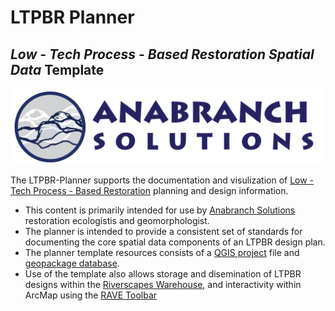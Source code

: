# LTPBR Planner
## *Low - Tech Process - Based Restoration Spatial Data* Template

![](docs/assets/images/AnabranchSolutionLogo_D_solid_blue_solid_blue.png)

The LTPBR-Planner supports the documentation and visulization of [Low - Tech Process - Based Restoration](http://lowtechpbr.restoration.usu.edu) planning and design information.
 - This content is primarily intended for use by [Anabranch Solutions](https://www.anabranchsolutions.com) restoration ecologistis and geomorphologist.
 - The planner is intended to provide a consistent set of standards for documenting the core spatial data components of an LTPBR design plan.
 - The planner template resources consists of a [QGIS project](https://docs.qgis.org/3.16/en/docs/user_manual/introduction/project_files.html) file and [geopackage database](https://www.geopackage.org).
 - Use of the template also allows storage and disemination of LTPBR designs within the [Riverscapes Warehouse](https://data.riverscapes.xyz/#/), and interactivity within ArcMap using the [RAVE Toolbar](http://rave.riverscapes.xyz/base-maps.html)